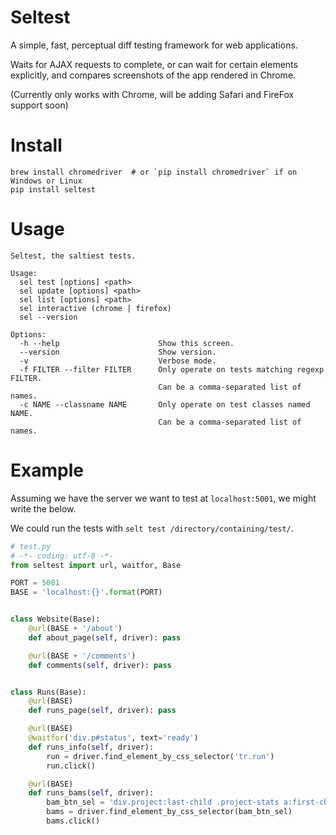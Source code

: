 # Seltest

A simple, fast, perceptual diff testing framework for web applications.

Waits for AJAX requests to complete, or can wait for certain elements
explicitly, and compares screenshots of the app rendered in Chrome.

(Currently only works with Chrome, will be adding Safari and FireFox support
soon)


# Install

```
brew install chromedriver  # or `pip install chromedriver` if on Windows or Linux
pip install seltest
```


# Usage

```
Seltest, the saltiest tests.

Usage:
  sel test [options] <path>
  sel update [options] <path>
  sel list [options] <path>
  sel interactive (chrome | firefox)
  sel --version

Options:
  -h --help                      Show this screen.
  --version                      Show version.
  -v                             Verbose mode.
  -f FILTER --filter FILTER      Only operate on tests matching regexp FILTER.
                                 Can be a comma-separated list of names.
  -c NAME --classname NAME       Only operate on test classes named NAME.
                                 Can be a comma-separated list of names.
```

# Example

Assuming we have the server we want to test at `localhost:5001`, we might write the below.

We could run the tests with `selt test /directory/containing/test/`.

```python
# test.py
# -*- coding: utf-8 -*-
from seltest import url, waitfor, Base

PORT = 5001
BASE = 'localhost:{}'.format(PORT)


class Website(Base):
    @url(BASE + '/about')
    def about_page(self, driver): pass

    @url(BASE + '/comments')
    def comments(self, driver): pass


class Runs(Base):
    @url(BASE)
    def runs_page(self, driver): pass

    @url(BASE)
    @waitfor('div.p#status', text='ready')
    def runs_info(self, driver):
        run = driver.find_element_by_css_selector('tr.run')
        run.click()

    @url(BASE)
    def runs_bams(self, driver):
        bam_btn_sel = 'div.project:last-child .project-stats a:first-child'
        bams = driver.find_element_by_css_selector(bam_btn_sel)
        bams.click()

````
